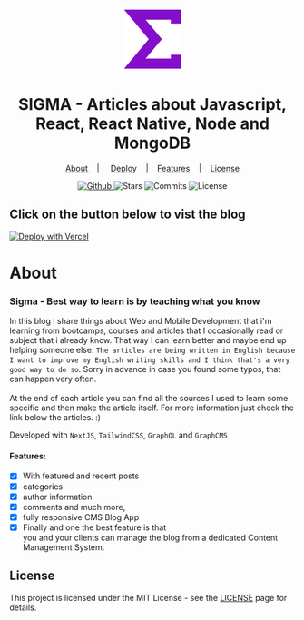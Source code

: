 
<h1 align="center">
   <img alt="sigma" src="github/sigmaLogo.svg" width="100px"  />
</h1>
  
<div align="center">
  <h1>SIGMA - Articles about Javascript, React, React Native, Node and MongoDB</h1>
</div>

<p align="center" >
  <a href="#about"> About </a> &nbsp;&nbsp;&nbsp;| &nbsp;&nbsp;&nbsp;
  <a href="#click-on-the-button-below-to-vist-the-blog">Deploy</a> &nbsp;&nbsp;&nbsp;|&nbsp;&nbsp;&nbsp;
  <a href="#features">Features</a> &nbsp;&nbsp;&nbsp;|&nbsp;&nbsp;&nbsp;
  <a href="#license">License</a>
</p>


<p align="center">
  <a href="https://github.com/eulazzo" target="_blank">
    <img src="https://img.shields.io/static/v1?label=author&message=eulazzo&color=4425EC&labelColor=9c44dc" alt="Github"> 
  </a>
    <img src="https://img.shields.io/github/stars/eulazzo/Sigma?color=4425EC&labelColor=9c44dc" alt="Stars">
  <img src="https://img.shields.io/github/last-commit/eulazzo/Sigma?color=4425EC&labelColor=9c44dc" alt="Commits">
  <img src="https://img.shields.io/static/v1?label=license&message=MIT&color=4425EC&labelColor=9c44dc" alt="License">
</p>

## Click on the button below to vist the blog
[![Deploy with Vercel](https://vercel.com/button)](https://sigma-blog.vercel.app/)

# About

### Sigma - Best way to learn is by teaching what you know

<p>
In this blog I share things about Web and Mobile Development that i'm learning from bootcamps, courses and articles that I occasionally read or subject that i already know. That way I can learn better and maybe end up helping someone else.
<code>The articles are being written in English because I want to improve my English writing skills and I think that's a very good way to do so</code>. Sorry in advance in case you found some typos, that can happen very often. </br></br>  
At the end of each article you can find all the sources I used to learn some specific and then make the article itself. For more information just check the link below the articles. :)
</p>
 
<p>Developed with <code>NextJS</code>, <code>TailwindCSS</code>, <code>GraphQL</code>  and <code>GraphCMS</code>  </p> 

#### Features:
- [X] With featured and recent posts
- [X] categories
- [X] author information
- [X] comments and much more,
- [X] fully responsive CMS Blog App
- [X] Finally and one the best feature is that  
you and your clients can manage the blog from a dedicated Content Management System. </br>
 
## License

This project is licensed under the MIT License - see the [LICENSE](https://opensource.org/licenses/MIT) page for details.
